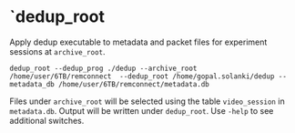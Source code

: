 # `dedup_root

Apply dedup executable to metadata and packet files for experiment sessions at `archive_root`.

```
dedup_root --dedup_prog ./dedup --archive_root /home/user/6TB/remconnect  --dedup_root /home/gopal.solanki/dedup --metadata_db /home/user/6TB/remconnect/metadata.db
```

Files under `archive_root` will be selected using the table `video_session` in `metadata.db`.  Output will be written under `dedup_root`.
Use `-help` to see additional switches.
